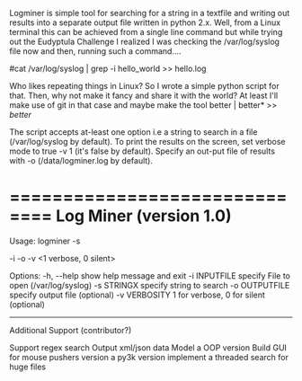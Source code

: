 
Logminer is simple tool for searching for a string in a textfile and writing out results into a separate output file written in python 2.x.
Well, from a Linux terminal this can be achieved from a single line command but while trying out the Eudyptula Challenge I realized 
I was checking the /var/log/syslog file now and then, running such a command....

#cat /var/log/syslog | grep -i hello_world >> hello.log

Who likes repeating things in Linux? So I wrote a simple python script for that. Then, why not make it fancy and share it with the world? 
At least I'll make use of git in that case and maybe make the tool better | better* >> *better*


The script accepts at-least one option i.e a string to search in a file (/var/log/syslog by default). 
To print the results on the screen, set verbose mode to true -v 1 (it's false by default). 
Specify an out-put file of results with -o (/data/logminer.log by default).


==============================
   Log Miner (version 1.0)
============================== 

Usage: logminer -s <search string> -i <input-file> -o <output file> -v <1 verbose, 0 silent>

Options:
  -h, --help     show help message and exit
  -i INPUTFILE   specify File to open (/var/log/syslog)
  -s STRINGX     specify string to search
  -o OUTPUTFILE  specify output file (optional)
  -v VERBOSITY   1 for verbose, 0 for silent (optional)


---------------------------------
Additional Support (contributor?)

Support regex search
Output xml/json data
Model a OOP version
Build GUI for mouse pushers
version a py3k version
implement a threaded search for huge files





